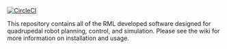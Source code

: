 [![CircleCI](https://circleci.com/gh/robomechanics/quad-software/tree/main.svg?style=shield)](https://circleci.com/gh/robomechanics/quad-software/tree/main)

This repository contains all of the RML developed software designed for quadrupedal robot planning, control, and simulation. Please see the wiki for more information on installation and usage.